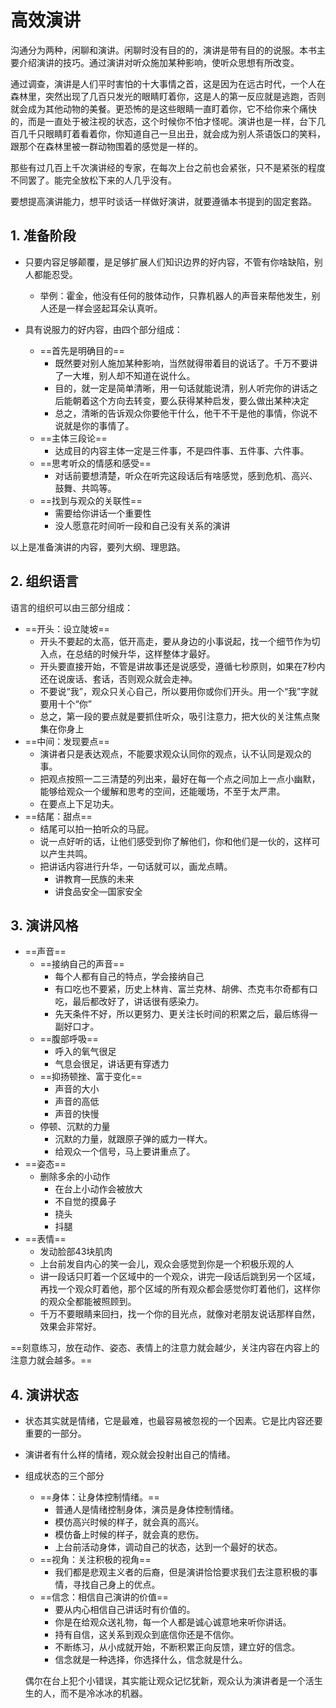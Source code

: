 # 高效演讲

沟通分为两种，闲聊和演讲。闲聊时没有目的的，演讲是带有目的的说服。本书主要介绍演讲的技巧。通过演讲对听众施加某种影响，使听众思想有所改变。

通过调查，演讲是人们平时害怕的十大事情之首，这是因为在远古时代，一个人在森林里，突然出现了几百只发光的眼睛盯着你，这是人的第一反应就是逃跑，否则就会成为其他动物的美餐。更恐怖的是这些眼睛一直盯着你，它不给你来个痛快的，而是一直处于被注视的状态，这个时候你不怕才怪呢。演讲也是一样，台下几百几千只眼睛盯着看着你，你知道自己一旦出丑，就会成为别人茶语饭口的笑料，跟那个在森林里被一群动物围着的感觉是一样的。

那些有过几百上千次演讲经的专家，在每次上台之前也会紧张，只不是紧张的程度不同罢了。能完全放松下来的人几乎没有。

要想提高演讲能力，想平时谈话一样做好演讲，就要遵循本书提到的固定套路。

## 1. 准备阶段

* 只要内容足够颠覆，是足够扩展人们知识边界的好内容，不管有你啥缺陷，别人都能忍受。
  * 举例：霍金，他没有任何的肢体动作，只靠机器人的声音来帮他发生，别人还是一样会竖起耳朵认真听。

* 具有说服力的好内容，由四个部分组成：
  * ==首先是明确目的==
    * 既然要对别人施加某种影响，当然就得带着目的说话了。千万不要讲了一大堆，别人却不知道在说什么。
    * 目的，就一定是简单清晰，用一句话就能说清，别人听完你的讲话之后能朝着这个方向去转变，要么获得某种启发，要么做出某种决定
    * 总之，清晰的告诉观众你要他干什么，他干不干是他的事情，你说不说就是你的事情了。
  * ==主体三段论==
    * 达成目的内容主体一定是三件事，不是四件事、五件事、六件事。
  * ==思考听众的情感和感受==
    * 对话前要想清楚，听众在听完这段话后有啥感觉，感到危机、高兴、鼓舞、共鸣等。
  * ==找到与观众的关联性==
    * 需要给你讲话一个重要性
    * 没人愿意花时间听一段和自己没有关系的演讲

以上是准备演讲的内容，要列大纲、理思路。

## 2. 组织语言

语言的组织可以由三部分组成：

* ==开头：设立陡坡==
  * 开头不要起的太高，低开高走，要从身边的小事说起，找一个细节作为切入点，在总结的时候升华，这样整体才最好。
  * 开头要直接开始，不管是讲故事还是说感受，遵循七秒原则，如果在7秒内还在说废话、套话，否则观众就会走神。
  * 不要说“我”，观众只关心自己，所以要用你或你们开头。用一个“我”字就要用十个“你”
  * 总之，第一段的要点就是要抓住听众，吸引注意力，把大伙的关注焦点聚集在你身上
* ==中间：发现要点==
  * 演讲者只是表达观点，不能要求观众认同你的观点，认不认同是观众的事。
  * 把观点按照一二三清楚的列出来，最好在每一个点之间加上一点小幽默，能够给观众一个缓解和思考的空间，还能暖场，不至于太严肃。
  * 在要点上下足功夫。
* ==结尾：甜点==
  * 结尾可以拍一拍听众的马屁。
  * 说一点好听的话，让他们感受到你了解他们，你和他们是一伙的，这样可以产生共鸣。
  * 把讲话内容进行升华，一句话就可以，画龙点睛。
    * 讲教育—民族的未来
    * 讲食品安全—国家安全

## 3. 演讲风格

* ==声音==
  * ==接纳自己的声音==
    * 每个人都有自己的特点，学会接纳自己
    * 有口吃也不要紧，历史上林肯、富兰克林、胡佛、杰克韦尔奇都有口吃，最后都改好了，讲话很有感染力。
    * 先天条件不好，所以更努力、更关注长时间的积累之后，最后练得一副好口才。
  * ==腹部呼吸==
    * 呼入的氧气很足
    * 气息会很足，讲话更有穿透力
  * ==抑扬顿挫、富于变化==
    * 声音的大小
    * 声音的高低
    * 声音的快慢
  * 停顿、沉默的力量
    * 沉默的力量，就跟原子弹的威力一样大。
    * 给观众一个信号，马上要讲重点了。
* ==姿态==
  * 删除多余的小动作
    * 在台上小动作会被放大
    * 不自觉的摸鼻子
    * 挠头
    * 抖腿
* ==表情==
  * 发动脸部43块肌肉
  * 上台前发自内心的笑一会儿，观众会感觉到你是一个积极乐观的人
  * 讲一段话只盯着一个区域中的一个观众，讲完一段话后跳到另一个区域，再找一个观众盯着他，那个区域的所有观众都会感觉你盯着他们，这样你的观众全都能被照顾到。
  * 千万不要眼睛来回扫，找一个你的目光点，就像对老朋友说话那样自然，效果会非常好。

==刻意练习，放在动作、姿态、表情上的注意力就会越少，关注内容在内容上的注意力就会越多。==

## 4. 演讲状态

* 状态其实就是情绪，它是最难，也最容易被忽视的一个因素。它是比内容还要重要的一部分。

* 演讲者有什么样的情绪，观众就会投射出自己的情绪。

* 组成状态的三个部分

  * ==身体：让身体控制情绪。==
    * 普通人是情绪控制身体，演员是身体控制情绪。
    * 模仿高兴时候的样子，就会真的高兴。
    * 模仿备上时候的样子，就会真的悲伤。
    * 上台前活动身体，调动自己的状态，达到一个最好的状态。
  * ==视角：关注积极的视角==
    * 我们都是悲观主义者的后裔，但是演讲恰恰要求我们去注意积极的事情，寻找自己身上的优点。
  * ==信念：相信自己演讲的价值==
    * 要从内心相信自己讲话时有价值的。
    * 你是在给观众送礼物，每一个人都是诚心诚意地来听你讲话。
    * 持有自信，这关系到观众到底信你还是不信你。
    * 不断练习，从小成就开始，不断积累正向反馈，建立好的信念。
    * 信念就是一种选择，你选择什么，信念就是什么。

  偶尔在台上犯个小错误，其实能让观众记忆犹新，观众认为演讲者是一个活生生的人，而不是冷冰冰的机器。